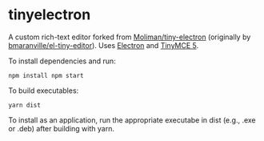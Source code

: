 # tinyelectron

A custom rich-text editor forked from [Moliman/tiny-electron](https://github.com/Moliman/tiny-electron) (originally by [bmaranville/el-tiny-editor](https://github.com/bmaranville/el-tiny-editor)). Uses [Electron](https://www.electronjs.org/) and [TinyMCE 5](https://github.com/tinymce/tinymce).

To install dependencies and run:

`npm install
npm start`

To build executables:

`yarn dist`

To install as an application, run the appropriate executabe in dist (e.g., .exe or .deb) after building with yarn.

